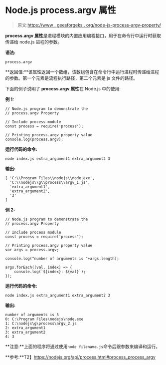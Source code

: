 # Node.js process.argv 属性

> 原文:[https://www . geesforgeks . org/node-js-process-argv-property/](https://www.geeksforgeeks.org/node-js-process-argv-property/)

**process.argv 属性**是进程模块的内置应用编程接口，用于在命令行中运行时获取传递给 node.js 进程的参数。

**语法:**

```
process.argv
```

**返回值:**该属性返回一个数组，该数组包含在命令行中运行进程时传递给进程的参数。第一个元素是流程执行路径，第二个元素是 js 文件的路径。

下面的例子说明了 **process.argv 属性**在 Node.js 中的使用:

**例 1:**

```
// Node.js program to demonstrate the
// process.argv Property

// Include process module
const process = require('process');

// Printing process.argv property value
console.log(process.argv);
```

**运行代码的命令:**

```
node index.js extra_argument1 extra_argument2 3
```

**输出:**

```
[ 'C:\\Program Files\\nodejs\\node.exe',
  'C:\\nodejs\\g\\process\\argv_1.js',
  'extra_argument1',
  'extra_argument2',
  '3' 
]

```

**例 2:**

```
// Node.js program to demonstrate the
// process.argv Property

// Include process module
const process = require('process');

// Printing process.argv property value
var args = process.argv;

console.log("number of arguments is "+args.length);

args.forEach((val, index) => {
    console.log(`${index}: ${val}`);
});
```

**运行代码的命令:**

```
node index.js extra_argument1 extra_argument2 3
```

**输出:**

```
number of arguments is 5
0: C:\Program Files\nodejs\node.exe
1: C:\nodejs\g\process\argv_2.js
2: extra_argument1
3: extra_argument2
4: 3

```

**注意:**上面的程序将通过使用`node filename.js`命令后跟参数来编译和运行。

**参考:**T2】https://nodejs.org/api/process.html#process_process_argv